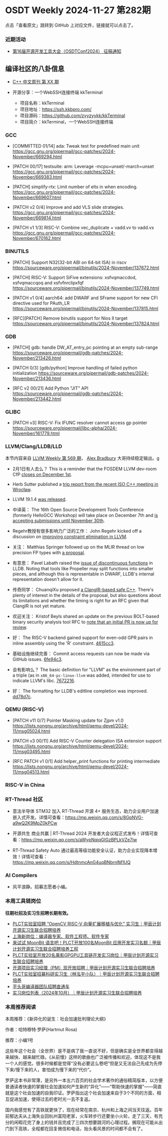 # OSDT Weekly 2024-11-27 第282期

点击「查看原文」跳转到 GitHub 上对应文件，链接就可以点击了。

### 近期活动

- [第16届开源开发工具大会（OSDTConf2024） 征稿通知](https://mp.weixin.qq.com/s/k22hONa-zuN_hat5nzhXCA)

## 编译社区的八卦信息

- [C++ 中文周刊 第 XX 期]()

- 开源分享：一个WebSSH连接终端 kkTerminal
    - 项目名称：kkTerminal
    - 项目地址：https://ssh.kkbpro.com/
    - 项目源码：https://github.com/zyyzyykk/kkTerminal
    - 项目简介：kkTerminal，一个WebSSH连接终端

### GCC

- [COMMITTED 01/14] ada: Tweak test for predefined main unit
    https://gcc.gnu.org/pipermail/gcc-patches/2024-November/669294.html

- [PATCH 00/17] testsuite: arm: Leverage -mcpu=unset/-march=unset
    https://gcc.gnu.org/pipermail/gcc-patches/2024-November/669383.html

- [PATCH] simplify-rtx: Limit number of elts in when encoding.
    https://gcc.gnu.org/pipermail/gcc-patches/2024-November/669607.html

- [PATCH v2 0/4] Improve and add VLS slide strategies.
    https://gcc.gnu.org/pipermail/gcc-patches/2024-November/669814.html

- [PATCH v1 1/3] RISC-V: Combine vec_duplicate + vadd.vv to vadd.vx
    https://gcc.gnu.org/pipermail/gcc-patches/2024-November/670162.html

### BINUTILS

- [PATCH] Support N32(32-bit ABI on 64-bit ISA) in riscv
    https://sourceware.org/pipermail/binutils/2024-November/137672.html

- [PATCH] RISC-V: Support SiFive extensions: xsfvqmaccdod, xsfvqmaccqoq and xsfvfnrclipxfqf
    https://sourceware.org/pipermail/binutils/2024-November/137749.html

- [PATCH v1 0/4] aarch64: add DWARF and SFrame support for new CFI directive used for PAuth_LR
    https://sourceware.org/pipermail/binutils/2024-November/137815.html

- [RFC][PATCH] Remove binutils support for Nios II target
    https://sourceware.org/pipermail/binutils/2024-November/137824.html

### GDB

- [PATCH] gdb: handle DW_AT_entry_pc pointing at an empty sub-range
    https://sourceware.org/pipermail/gdb-patches/2024-November/213426.html

- [PATCH 0/3] [gdb/python] Improve handling of failed python initialization
    https://sourceware.org/pipermail/gdb-patches/2024-November/213436.html

- [RFC v2 00/21] Add Python "JIT" API
    https://sourceware.org/pipermail/gdb-patches/2024-November/213442.html

### GLIBC

- [PATCH v3] RISC-V: Fix IFUNC resolver cannot access gp pointer
    https://sourceware.org/pipermail/libc-alpha/2024-November/161779.html

### LLVM/Clang/LLDB/LLD

本节内容来自 [LLVM Weekly 第 569 期](http://llvmweekly.org/issue/569)，
[Alex Bradbury](https://www.linkedin.com/in/alex-bradbury/) 大哥持续稳定输出。g

* 2月1日有人去么？ This is a reminder that the FOSDEM LLVM dev-room CfP [closes on December 1st](https://discourse.llvm.org/t/cfp-fosdem-2025-llvm-dev-room/82779).

* Herb Sutter published a [trip report from the recent ISO C++ meeting in Wrocław](https://herbsutter.com/2024/11/24/wg21-2024-11/).

* LLVM 19.1.4 [was released](https://discourse.llvm.org/t/llvm-19-1-4-released/83230).

* 中译英： The 16th Open Source Development Tools Conference (formerly HelloGCC Workshop) will take place on December 7th and [is accepting submissions until November 30th](https://discourse.llvm.org/t/cfp-the-16th-open-source-development-tools-conference-osdtconf2024/83231).

* Regehr教授有很多影响力广泛的工作： John Regehr kicked off a discussion on [improving constraint elimination in LLVM](https://discourse.llvm.org/t/tuning-up-constraint-elimination/83213).

* 关注： Matthias Springer followed up on the MLIR thread on low precision FP types with [a proposal](https://discourse.llvm.org/t/rethink-on-approach-to-low-precision-fp-types/82361/11).

* 有意思： Pavel Labath raised the [issue of discontinuous functions](https://discourse.llvm.org/t/rfcish-support-for-discontinuous-functions/83244) in LLDB. Noting that tools like Propeller may split functions into smaller pieces, and although this is representable in DWARF, LLDB's internal representation doesn't allow for it.

* 传奇同学： ChuanqiXu proposed [a ClangIR-based safe C++](https://discourse.llvm.org/t/rfc-a-clangir-based-safe-c/83245). There's plenty of interest in the details of the proposal, but also questions about its limitations and whether the timing is right for an RFC given that ClangIR is not yet mature.

* 欢迎关注： Kristof Beyls shared an update on the previous BOLT-based binary security analysis tool RFC to [note that an initial PR is now up for review](https://discourse.llvm.org/t/rfc-bolt-based-binary-analysis-tool-to-verify-correctness-of-security-hardening/78148/11).

* 好： The RISC-V backend gained support for even-odd GPR pairs in inline assembly using the 'R' constraint.
  [4615cc3](https://github.com/llvm/llvm-project/commit/4615cc38f35d).

* 基础设施继续完善： Commit access requests can now be made via GitHub issues.
  [6fe94c3](https://github.com/llvm/llvm-project/commit/6fe94c3bae59).

* 会有影响么？ The basic definition for "LLVM" as the environment part of a triple (as in `x86_64-pc-linux-llvm` was added, intended for use to indicate LLVM's libc.
  [7672216](https://github.com/llvm/llvm-project/commit/7672216ed7f4).

* 好： The formatting for LLDB's editline completion was improved.
  [dd78d7c](https://github.com/llvm/llvm-project/commit/dd78d7c7be5b).

### QEMU (RISC-V)

- [PATCH v11 0/7] Pointer Masking update for Zjpm v1.0
    https://lists.nongnu.org/archive/html/qemu-devel/2024-11/msg05024.html

- [PATCH v3 00/11] Add RISC-V Counter delegation ISA extension support
    https://lists.nongnu.org/archive/html/qemu-devel/2024-11/msg03495.html

- [RFC PATCH v1 0/1] Add helper_print functions for printing intermediate
    https://lists.nongnu.org/archive/html/qemu-devel/2024-11/msg04513.html

### RISC-V in China

### RT-Thread 社区

- 意法半导体 STM32 加入 RT-Thread 开源 4+ 服务生态，助力企业用户加速嵌入式开发。详情可查看：https://mp.weixin.qq.com/s/8GpNVG-a9wQ2K9MpZ0kPCw

- 开源共生 商业共赢 | RT-Thread 2024 开发者大会议程正式发布！详情可查看：https://mp.weixin.qq.com/s/aWypNqiqGIGzBPLkVZe7iw

- RT-Thread Safety Auto 通过最高等级功能安全认证，助力企业实现降本增效！详情可查看：https://mp.weixin.qq.com/s/HdtnmcAnG4uqBNbrnlM1UQ

### AI Compilers

- 风平浪静。招募志愿者小编。

### 本周工具链岗位

**往期社招及实习生招聘长期有效。**

- [PLCT实验室招聘 “OpenCV RISC-V 向量扩展移植与优化” 实习生｜甲辰计划开源实习生联合招聘培养](https://mp.weixin.qq.com/s/NSFIlymcfe_gJBmJXK0Zng)
- [上海新岗位：编译器专家、软件工程师、软件专家](https://mp.weixin.qq.com/s/pX2R3znrPCxdsOLVg9YVXA)
- [来试试 MoonBit 语言吧！PLCT开放100名MoonBit 应用开发实习名额｜甲辰计划开源实习生联合招聘培养工程](https://mp.weixin.qq.com/s/VUwXNvYzharpK6Aou4hssw)
- [PLCT实验室开放20名乘影GPGPU工具链开发实习岗位｜甲辰计划开源实习生联合招聘培养](https://mp.weixin.qq.com/s/DalDbZYiP2IFALvB2Wwb6w)
- [开源项目实习经理（PM）现开放招聘｜甲辰计划开源实习生联合招聘培养](https://mp.weixin.qq.com/s/9uIxvaMOVjsbcGjHbidvgg)
- [PLCT实验室招募科研实习生（林泓宇小队）｜甲辰计划开源实习生联合招聘培养](https://mp.weixin.qq.com/s/8XtWlfBF9RxUoUCHskQpPw)
- [平头哥编译器团队招聘直通车](https://mp.weixin.qq.com/s/fRFWolihmi05hTuBvI8u2g)
- [实习岗位列表（2024年10月）｜甲辰计划开源实习生联合招聘培养](https://mp.weixin.qq.com/s/UCcsvhw6Kxw3EQOd0JVlUg)

### 本周推荐阅读

本周推荐：《新异化的诞生：社会加速批判理论大纲》

作者：哈特穆特·罗萨(Hartmut Rosa)

推荐：小编1号

这些年这个社会（全世界）是不是病了我一直说不好，但是确实是全世界都变得越来越快、越来越忙碌。《从前慢》这样的歌曲也广泛被传播和欢迎，体现这不是我一个人的感觉。很多时候都是觉得“没有必要这么卷吧”但是又无法自己先成为先停下来/慢下来的人，害怕成为慢下来的“代价”。

罗萨这本书非常薄，是另外一本五六百页的社会学术著作的通俗精简版本，以方便普通读者快速的掌握社会加速如何产生新的“异化”——“帮助快速的掌握”——简直就是这个社会加速的自我印证。罗萨指出这个社会加速来自于3个不同的方面，相互促进加速，使得过去的老时光一去不复返。

国内我感觉有了高铁就更快了，现在经常在南京、杭州和上海之间当天往返。百年前郁达夫从上海失业回杭州富阳老家，火车转步行还要坐小火轮，走了三天，有充分的闲暇花完了身上的钱并且完成了三四次想要跳河的心理过程。搁现在可能从出门到下高铁，全程都在回复微信和电话，抬头看风景的时间都不会有了。
